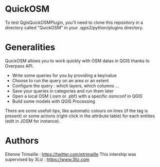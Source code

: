 QuickOSM
============================================================

To test QgisQuickOSMPlugin, you'll need to clone this repository in a directory called "QuickOSM" in your .qgis2/python/plugins directory.

Generalities
=
QuickOSM allows you to work quickly with OSM datas in QGIS thanks to Overpass API.
* Write some queries for you by providing a key/value
* Choose to run the query on an area or an extent
* Configure the query : which layers, which columns ...
* Save your queries in categories and run them later
* Open a local OSM (.osm or .pbf) with a specific osmconf in QGIS
* Build some models with QGIS Processing

There are some usefull tips, like automatic colours on lines (if the tag is present) or some actions (right-click in the attribute table) for each entities (edit in JOSM for instance).

Authors
=
Etienne Trimaille : https://twitter.com/etrimaille
This intership was supervised by 3Liz : https://www.3liz.com
